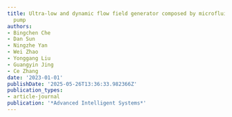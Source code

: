 ```yaml
---
title: Ultra-low and dynamic flow field generator composed by microfluidic peristaltic
  pump
authors:
- Bingchen Che
- Dan Sun
- Ningzhe Yan
- Wei Zhao
- Yonggang Liu
- Guangyin Jing
- Ce Zhang
date: '2023-01-01'
publishDate: '2025-05-26T13:36:33.982366Z'
publication_types:
- article-journal
publication: '*Advanced Intelligent Systems*'
---
```

